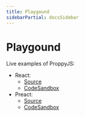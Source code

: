 ```yaml
---
title: Playgound
sidebarPartial: docsSidebar
---
```


# Playgound

Live examples of ProppyJS:

* React:
  * [Source](https://github.com/fahad19/proppy/tree/master/examples/react-playground)
  * [CodeSandbox](https://codesandbox.io/s/github/fahad19/proppy/tree/master/examples/react-playground)
* Preact:
  * [Source](https://github.com/fahad19/proppy/tree/master/examples/preact-playground)
  * [CodeSandbox](https://codesandbox.io/s/github/fahad19/proppy/tree/master/examples/preact-playground)
